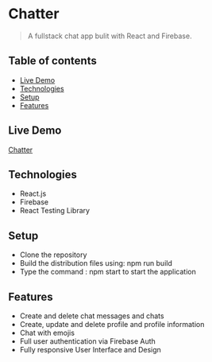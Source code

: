 # Chatter

> A fullstack chat app bulit with React and Firebase.

## Table of contents

- [Live Demo](#live-demo)
- [Technologies](#technologies)
- [Setup](#setup)
- [Features](#features)

## Live Demo

[Chatter](https://kieran27.github.io/Chat-App/)

## Technologies

- React.js
- Firebase
- React Testing Library

## Setup

- Clone the repository
- Build the distribution files using: npm run build
- Type the command : npm start to start the application

## Features

- Create and delete chat messages and chats
- Create, update and delete profile and profile information
- Chat with emojis
- Full user authentication via Firebase Auth
- Fully responsive User Interface and Design
